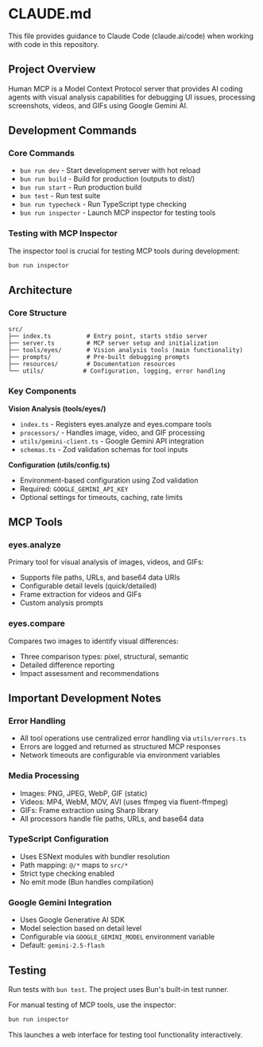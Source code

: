 # CLAUDE.md

This file provides guidance to Claude Code (claude.ai/code) when working with code in this repository.

## Project Overview

Human MCP is a Model Context Protocol server that provides AI coding agents with visual analysis capabilities for debugging UI issues, processing screenshots, videos, and GIFs using Google Gemini AI.

## Development Commands

### Core Commands
- `bun run dev` - Start development server with hot reload
- `bun run build` - Build for production (outputs to dist/)
- `bun run start` - Run production build
- `bun test` - Run test suite
- `bun run typecheck` - Run TypeScript type checking
- `bun run inspector` - Launch MCP inspector for testing tools

### Testing with MCP Inspector
The inspector tool is crucial for testing MCP tools during development:
```bash
bun run inspector
```

## Architecture

### Core Structure
```
src/
├── index.ts          # Entry point, starts stdio server
├── server.ts         # MCP server setup and initialization  
├── tools/eyes/       # Vision analysis tools (main functionality)
├── prompts/          # Pre-built debugging prompts
├── resources/        # Documentation resources
└── utils/           # Configuration, logging, error handling
```

### Key Components

**Vision Analysis (tools/eyes/)**
- `index.ts` - Registers eyes.analyze and eyes.compare tools
- `processors/` - Handles image, video, and GIF processing
- `utils/gemini-client.ts` - Google Gemini API integration
- `schemas.ts` - Zod validation schemas for tool inputs

**Configuration (utils/config.ts)**
- Environment-based configuration using Zod validation
- Required: `GOOGLE_GEMINI_API_KEY`
- Optional settings for timeouts, caching, rate limits

## MCP Tools

### eyes.analyze
Primary tool for visual analysis of images, videos, and GIFs:
- Supports file paths, URLs, and base64 data URIs
- Configurable detail levels (quick/detailed)
- Frame extraction for videos and GIFs
- Custom analysis prompts

### eyes.compare  
Compares two images to identify visual differences:
- Three comparison types: pixel, structural, semantic
- Detailed difference reporting
- Impact assessment and recommendations

## Important Development Notes

### Error Handling
- All tool operations use centralized error handling via `utils/errors.ts`
- Errors are logged and returned as structured MCP responses
- Network timeouts are configurable via environment variables

### Media Processing
- Images: PNG, JPEG, WebP, GIF (static)
- Videos: MP4, WebM, MOV, AVI (uses ffmpeg via fluent-ffmpeg)  
- GIFs: Frame extraction using Sharp library
- All processors handle file paths, URLs, and base64 data

### TypeScript Configuration
- Uses ESNext modules with bundler resolution
- Path mapping: `@/*` maps to `src/*`
- Strict type checking enabled
- No emit mode (Bun handles compilation)

### Google Gemini Integration
- Uses Google Generative AI SDK
- Model selection based on detail level
- Configurable via `GOOGLE_GEMINI_MODEL` environment variable
- Default: `gemini-2.5-flash`

## Testing

Run tests with `bun test`. The project uses Bun's built-in test runner.

For manual testing of MCP tools, use the inspector:
```bash
bun run inspector
```

This launches a web interface for testing tool functionality interactively.